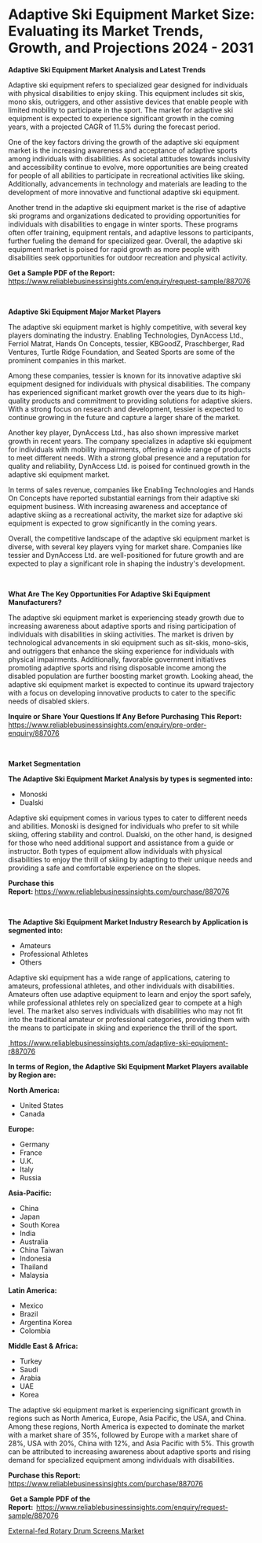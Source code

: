 <p><h1>Adaptive Ski Equipment Market Size: Evaluating its Market Trends, Growth, and Projections 2024 - 2031</h1></p><p><strong>Adaptive Ski Equipment Market Analysis and Latest Trends</strong></p>
<p><p>Adaptive ski equipment refers to specialized gear designed for individuals with physical disabilities to enjoy skiing. This equipment includes sit skis, mono skis, outriggers, and other assistive devices that enable people with limited mobility to participate in the sport. The market for adaptive ski equipment is expected to experience significant growth in the coming years, with a projected CAGR of 11.5% during the forecast period.</p><p>One of the key factors driving the growth of the adaptive ski equipment market is the increasing awareness and acceptance of adaptive sports among individuals with disabilities. As societal attitudes towards inclusivity and accessibility continue to evolve, more opportunities are being created for people of all abilities to participate in recreational activities like skiing. Additionally, advancements in technology and materials are leading to the development of more innovative and functional adaptive ski equipment.</p><p>Another trend in the adaptive ski equipment market is the rise of adaptive ski programs and organizations dedicated to providing opportunities for individuals with disabilities to engage in winter sports. These programs often offer training, equipment rentals, and adaptive lessons to participants, further fueling the demand for specialized gear. Overall, the adaptive ski equipment market is poised for rapid growth as more people with disabilities seek opportunities for outdoor recreation and physical activity.</p></p>
<p><strong>Get a Sample PDF of the Report:&nbsp;</strong> <a href="https://www.reliablebusinessinsights.com/enquiry/request-sample/887076">https://www.reliablebusinessinsights.com/enquiry/request-sample/887076</a></p>
<p>&nbsp;</p>
<p><strong>Adaptive Ski Equipment Major Market Players</strong></p>
<p><p>The adaptive ski equipment market is highly competitive, with several key players dominating the industry. Enabling Technologies, DynAccess Ltd., Ferriol Matrat, Hands On Concepts, tessier, KBGoodZ, Praschberger, Rad Ventures, Turtle Ridge Foundation, and Seated Sports are some of the prominent companies in this market.</p><p>Among these companies, tessier is known for its innovative adaptive ski equipment designed for individuals with physical disabilities. The company has experienced significant market growth over the years due to its high-quality products and commitment to providing solutions for adaptive skiers. With a strong focus on research and development, tessier is expected to continue growing in the future and capture a larger share of the market.</p><p>Another key player, DynAccess Ltd., has also shown impressive market growth in recent years. The company specializes in adaptive ski equipment for individuals with mobility impairments, offering a wide range of products to meet different needs. With a strong global presence and a reputation for quality and reliability, DynAccess Ltd. is poised for continued growth in the adaptive ski equipment market.</p><p>In terms of sales revenue, companies like Enabling Technologies and Hands On Concepts have reported substantial earnings from their adaptive ski equipment business. With increasing awareness and acceptance of adaptive skiing as a recreational activity, the market size for adaptive ski equipment is expected to grow significantly in the coming years.</p><p>Overall, the competitive landscape of the adaptive ski equipment market is diverse, with several key players vying for market share. Companies like tessier and DynAccess Ltd. are well-positioned for future growth and are expected to play a significant role in shaping the industry's development.</p></p>
<p>&nbsp;</p>
<p><strong>What Are The Key Opportunities For Adaptive Ski Equipment Manufacturers?</strong></p>
<p><p>The adaptive ski equipment market is experiencing steady growth due to increasing awareness about adaptive sports and rising participation of individuals with disabilities in skiing activities. The market is driven by technological advancements in ski equipment such as sit-skis, mono-skis, and outriggers that enhance the skiing experience for individuals with physical impairments. Additionally, favorable government initiatives promoting adaptive sports and rising disposable income among the disabled population are further boosting market growth. Looking ahead, the adaptive ski equipment market is expected to continue its upward trajectory with a focus on developing innovative products to cater to the specific needs of disabled skiers.</p></p>
<p><strong>Inquire or Share Your Questions If Any Before Purchasing This Report:</strong> <a href="https://www.reliablebusinessinsights.com/enquiry/pre-order-enquiry/887076">https://www.reliablebusinessinsights.com/enquiry/pre-order-enquiry/887076</a></p>
<p>&nbsp;</p>
<p><strong>Market Segmentation</strong></p>
<p><strong>The Adaptive Ski Equipment Market Analysis by types is segmented into:</strong></p>
<p><ul><li>Monoski</li><li>Dualski</li></ul></p>
<p><p>Adaptive ski equipment comes in various types to cater to different needs and abilities. Monoski is designed for individuals who prefer to sit while skiing, offering stability and control. Dualski, on the other hand, is designed for those who need additional support and assistance from a guide or instructor. Both types of equipment allow individuals with physical disabilities to enjoy the thrill of skiing by adapting to their unique needs and providing a safe and comfortable experience on the slopes.</p></p>
<p><strong>Purchase this Report:&nbsp;</strong><a href="https://www.reliablebusinessinsights.com/purchase/887076">https://www.reliablebusinessinsights.com/purchase/887076</a></p>
<p>&nbsp;</p>
<p><strong>The Adaptive Ski Equipment Market Industry Research by Application is segmented into:</strong></p>
<p><ul><li>Amateurs</li><li>Professional Athletes</li><li>Others</li></ul></p>
<p><p>Adaptive ski equipment has a wide range of applications, catering to amateurs, professional athletes, and other individuals with disabilities. Amateurs often use adaptive equipment to learn and enjoy the sport safely, while professional athletes rely on specialized gear to compete at a high level. The market also serves individuals with disabilities who may not fit into the traditional amateur or professional categories, providing them with the means to participate in skiing and experience the thrill of the sport.</p></p>
<p><a href="https://www.reliablebusinessinsights.com/adaptive-ski-equipment-r887076">&nbsp;https://www.reliablebusinessinsights.com/adaptive-ski-equipment-r887076</a></p>
<p><strong>In terms of Region, the Adaptive Ski Equipment Market Players available by Region are:</strong></p>
<p>
    <p> <strong> North America: </strong>
        <ul>
            <li>United States</li>
            <li>Canada</li>
        </ul>
        </p> 
    <p> <strong> Europe: </strong>
        <ul>
            <li>Germany</li>
            <li>France</li>
            <li>U.K.</li>
            <li>Italy</li>
            <li>Russia</li>
        </ul>
        </p> 
    <p> <strong> Asia-Pacific: </strong>
        <ul>
            <li>China</li>
            <li>Japan</li>
            <li>South Korea</li>
            <li>India</li>
            <li>Australia</li>
            <li>China Taiwan</li>
            <li>Indonesia</li>
            <li>Thailand</li>
            <li>Malaysia</li>
        </ul>
        </p> 
    <p> <strong> Latin America: </strong>
        <ul>
            <li>Mexico</li>
            <li>Brazil</li>
            <li>Argentina Korea</li>
            <li>Colombia</li>
        </ul>
        </p> 
    <p> <strong> Middle East & Africa: </strong>
        <ul>
            <li>Turkey</li>
            <li>Saudi</li>
            <li>Arabia</li>
            <li>UAE</li>
            <li>Korea</li>
        </ul>
    </p>
    </p>
<p><p>The adaptive ski equipment market is experiencing significant growth in regions such as North America, Europe, Asia Pacific, the USA, and China. Among these regions, North America is expected to dominate the market with a market share of 35%, followed by Europe with a market share of 28%, USA with 20%, China with 12%, and Asia Pacific with 5%. This growth can be attributed to increasing awareness about adaptive sports and rising demand for specialized equipment among individuals with disabilities.</p></p>
<p><strong>Purchase this Report: </strong><a href="https://www.reliablebusinessinsights.com/purchase/887076">https://www.reliablebusinessinsights.com/purchase/887076</a></p>
<p>&nbsp;<strong>Get a Sample PDF of the Report:&nbsp;&nbsp;</strong><a href="https://www.reliablebusinessinsights.com/enquiry/request-sample/887076">https://www.reliablebusinessinsights.com/enquiry/request-sample/887076</a></p>
<p><strong></strong></p>
<p><p><a href="https://view.publitas.com/reportprime-1/external-fed-rotary-drum-screens-market-share-market-analysis-growth-trends-forecasts-for-period-from-2024-2031/">External-fed Rotary Drum Screens Market</a></p></p>